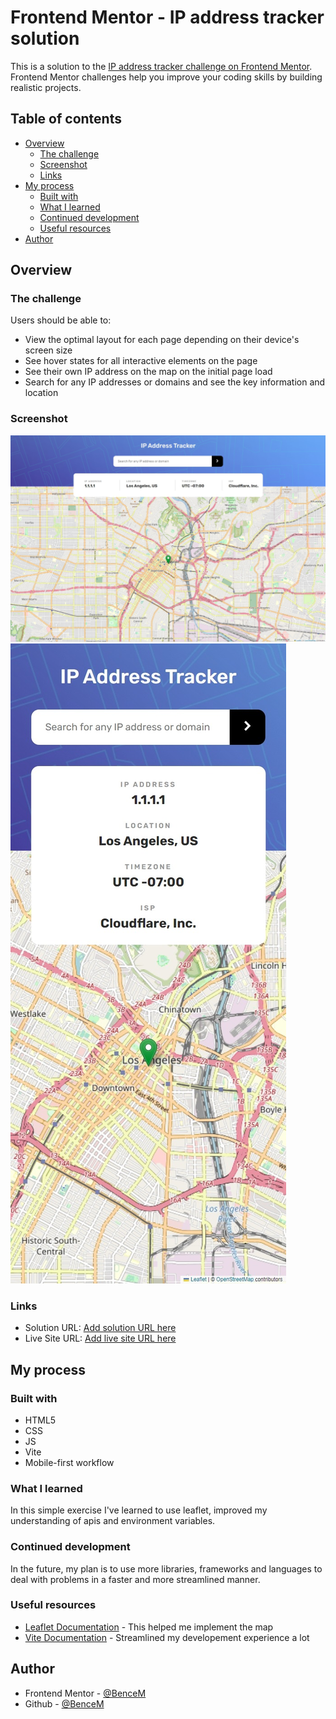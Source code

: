 # Frontend Mentor - IP address tracker solution

This is a solution to the [IP address tracker challenge on Frontend Mentor](https://www.frontendmentor.io/challenges/ip-address-tracker-I8-0yYAH0). Frontend Mentor challenges help you improve your coding skills by building realistic projects.

## Table of contents

- [Overview](#overview)
  - [The challenge](#the-challenge)
  - [Screenshot](#screenshot)
  - [Links](#links)
- [My process](#my-process)
  - [Built with](#built-with)
  - [What I learned](#what-i-learned)
  - [Continued development](#continued-development)
  - [Useful resources](#useful-resources)
- [Author](#author)

## Overview

### The challenge

Users should be able to:

- View the optimal layout for each page depending on their device's screen size
- See hover states for all interactive elements on the page
- See their own IP address on the map on the initial page load
- Search for any IP addresses or domains and see the key information and location

### Screenshot

![](./screenshots/Web%20capture_14-8-2023_183144_localhost.jpeg)
![](./screenshots/Web%20capture_14-8-2023_18336_localhost.jpeg)

### Links

- Solution URL: [Add solution URL here](https://your-solution-url.com)
- Live Site URL: [Add live site URL here](https://your-live-site-url.com)

## My process

### Built with

- HTML5
- CSS
- JS
- Vite
- Mobile-first workflow

### What I learned

In this simple exercise I've learned to use leaflet, improved my understanding of apis and environment variables.

### Continued development

In the future, my plan is to use more libraries, frameworks and languages to deal with problems in a faster and more streamlined manner.

### Useful resources

- [Leaflet Documentation](https://leafletjs.com/reference.html) - This helped me implement the map
- [Vite Documentation](https://vitejs.dev/guide/) - Streamlined my developement experience a lot

## Author

- Frontend Mentor - [@BenceM](https://www.frontendmentor.io/profile/BenceM)
- Github - [@BenceM](https://github.com/BenceM)
